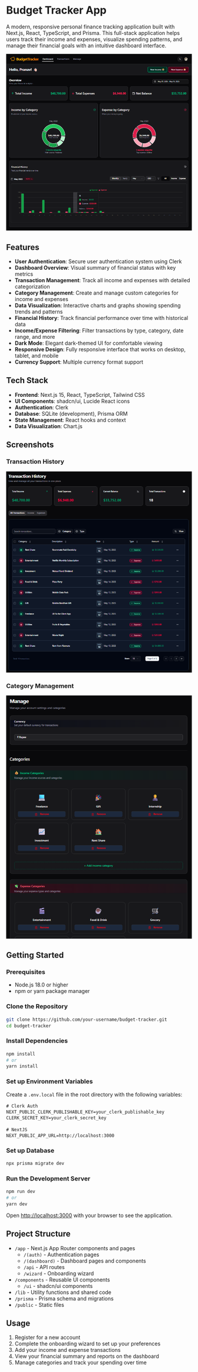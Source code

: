 # Budget Tracker App

A modern, responsive personal finance tracking application built with Next.js, React, TypeScript, and Prisma. This full-stack application helps users track their income and expenses, visualize spending patterns, and manage their financial goals with an intuitive dashboard interface.

![Dashboard Screenshot](public/image.png)

## Features

- **User Authentication**: Secure user authentication system using Clerk
- **Dashboard Overview**: Visual summary of financial status with key metrics
- **Transaction Management**: Track all income and expenses with detailed categorization
- **Category Management**: Create and manage custom categories for income and expenses
- **Data Visualization**: Interactive charts and graphs showing spending trends and patterns
- **Financial History**: Track financial performance over time with historical data
- **Income/Expense Filtering**: Filter transactions by type, category, date range, and more
- **Dark Mode**: Elegant dark-themed UI for comfortable viewing
- **Responsive Design**: Fully responsive interface that works on desktop, tablet, and mobile
- **Currency Support**: Multiple currency format support

## Tech Stack

- **Frontend**: Next.js 15, React, TypeScript, Tailwind CSS
- **UI Components**: shadcn/ui, Lucide React icons
- **Authentication**: Clerk
- **Database**: SQLite (development), Prisma ORM
- **State Management**: React hooks and context
- **Data Visualization**: Chart.js

## Screenshots

### Transaction History

![Transactions Page](public/transaction.png)

### Category Management

![Category Management](public/category.png)

## Getting Started

### Prerequisites

- Node.js 18.0 or higher
- npm or yarn package manager

### Clone the Repository

```bash
git clone https://github.com/your-username/budget-tracker.git
cd budget-tracker
```

### Install Dependencies

```bash
npm install
# or
yarn install
```

### Set up Environment Variables

Create a `.env.local` file in the root directory with the following variables:

```
# Clerk Auth
NEXT_PUBLIC_CLERK_PUBLISHABLE_KEY=your_clerk_publishable_key
CLERK_SECRET_KEY=your_clerk_secret_key

# NextJS
NEXT_PUBLIC_APP_URL=http://localhost:3000
```

### Set up Database

```bash
npx prisma migrate dev
```

### Run the Development Server

```bash
npm run dev
# or
yarn dev
```

Open [http://localhost:3000](http://localhost:3000) with your browser to see the application.

## Project Structure

- `/app` - Next.js App Router components and pages
  - `/(auth)` - Authentication pages
  - `/(dashboard)` - Dashboard pages and components
  - `/api` - API routes
  - `/wizard` - Onboarding wizard
- `/components` - Reusable UI components
  - `/ui` - shadcn/ui components
- `/lib` - Utility functions and shared code
- `/prisma` - Prisma schema and migrations
- `/public` - Static files

## Usage

1. Register for a new account
2. Complete the onboarding wizard to set up your preferences
3. Add your income and expense transactions
4. View your financial summary and reports on the dashboard
5. Manage categories and track your spending over time
